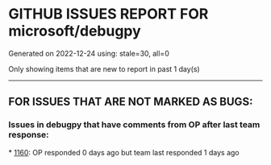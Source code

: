 
# GITHUB ISSUES REPORT FOR microsoft/debugpy


Generated on 2022-12-24 using: stale=30, all=0


Only showing items that are new to report in past 1 day(s)


---

## FOR ISSUES THAT ARE NOT MARKED AS BUGS:


### Issues in debugpy that have comments from OP after last team response:


\* [1160](https://github.com/microsoft/debugpy/issues/1160 "debugger not finding venv locations (the python311.zip problem)"): OP responded 0 days ago but team last responded 1 days ago
